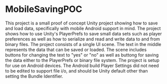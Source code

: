 # MobileSavingPOC
This project is a small proof of concept Unity project showing how to save and load data, specifically with mobile Android support in mind. The project shows how to use Unity's PlayerPrefs to save small data sets such as player preferences as well as how to serialize and read and write data to and from binary files.
The project consists of a single UI scene. The text in the middle represents the data that can be saved or loaded. The scene includes buttons for changing the text to "yes" or "no" as well as buttong for saving the data either to the PlayerPrefs or binary file system. The project is setup for use on Android devices. 
The Android build Player Settings did not need to be edited to support file i/o, and should be Unity default other than setting the Bundle Identifier.
